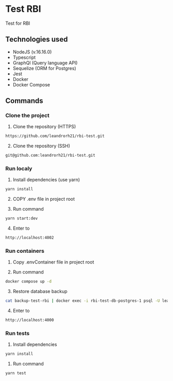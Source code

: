 # Test RBI

Test for RBI

## Technologies used

- NodeJS (v.16.16.0)
- Typescript
- GraphQl (Query language API)
- Sequelize (ORM for Postgres)
- Jest
- Docker
- Docker Compose

## Commands

### Clone the project

1. Clone the repository (HTTPS)

```bash
https://github.com/leandrorh21/rbi-test.git
```

2. Clone the repository (SSH)

```bash
git@github.com:leandrorh21/rbi-test.git
```

### Run localy

1. Install dependencies (use yarn)

```bash
yarn install
```

2. COPY .env file in project root

3. Run command

```bash
yarn start:dev
```

4. Enter to

```bash
http://localhost:4002
```

### Run containers

1. Copy .envContainer file in project root

2. Run command

```bash
docker compose up -d
```

3. Restore database backup

```bash
cat backup-test-rbi | docker exec -i rbi-test-db-postgres-1 psql -U leandro
```

4. Enter to

```bash
http://localhost:4000
```

### Run tests

1. Install dependencies

```bash
yarn install
```

1. Run command

```bash
yarn test
```
